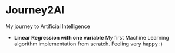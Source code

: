 # Journey2AI
My journey to Artificial Intelligence 

* **Linear Regression with one variable** My first Machine Learning algorithm implementation from scratch. Feeling very happy :)
